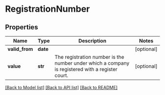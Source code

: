 # RegistrationNumber

## Properties
Name | Type | Description | Notes
------------ | ------------- | ------------- | -------------
**valid_from** | **date** |  | [optional] 
**value** | **str** | The registration number is the number under which a company is registered with a register court. | [optional] 

[[Back to Model list]](../README.md#documentation-for-models) [[Back to API list]](../README.md#documentation-for-api-endpoints) [[Back to README]](../README.md)


